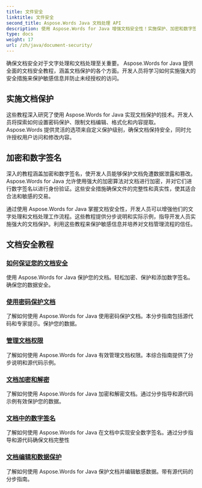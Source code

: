 ```yaml
---
title: 文件安全
linktitle: 文件安全
second_title: Aspose.Words Java 文档处理 API
description: 使用 Aspose.Words for Java 增强文档安全性！实施保护、加密和数字签名以实现强大的数据保护。
type: docs
weight: 17
url: /zh/java/document-security/
---
```


确保文档安全对于文字处理和文档处理至关重要。 Aspose.Words for Java 提供全面的文档安全教程，涵盖文档保护的各个方面。开发人员将学习如何实施强大的安全措施来保护敏感信息并防止未经授权的访问。

## 实施文档保护

这些教程深入研究了使用 Aspose.Words for Java 实现文档保护的技术。开发人员将探索如何设置密码保护、限制文档编辑、格式化和内容提取。 Aspose.Words 提供灵活的选项来自定义保护级别，确保文档保持安全，同时允许授权用户访问和修改内容。

## 加密和数字签名

深入的教程涵盖加密和数字签名，使开发人员能够保护文档免遭数据泄露和篡改。 Aspose.Words for Java 允许使用强大的加密算法对文档进行加密，并对它们进行数字签名以进行身份验证。这些安全措施确保文件的完整性和真实性，使其适合合法和敏感的交易。

通过使用 Aspose.Words for Java 掌握文档安全性，开发人员可以增强他们的文字处理和文档处理工作流程。这些教程提供分步说明和实际示例，指导开发人员实施强大的文档保护。利用这些教程来保护敏感信息并培养对文档管理流程的信任。

## 文档安全教程
### [如何保证您的文档安全](./keep-documents-safe-secure/)
使用 Aspose.Words for Java 保护您的文档。轻松加密、保护和添加数字签名。确保您的数据安全。
### [使用密码保护文档](./securing-documents-passwords/)
了解如何使用 Aspose.Words for Java 使用密码保护文档。本分步指南包括源代码和专家提示。保护您的数据。
### [管理文档权限](./managing-document-permissions/)
了解如何使用 Aspose.Words for Java 有效管理文档权限。本综合指南提供了分步说明和源代码示例。
### [文档加密和解密](./document-encryption-decryption/)
了解如何使用 Aspose.Words for Java 加密和解密文档。通过分步指导和源代码示例有效保护您的数据。
### [文档中的数字签名](./digital-signatures-in-documents/)
了解如何使用 Aspose.Words for Java 在文档中实现安全数字签名。通过分步指导和源代码确保文档完整性
### [文档编辑和数据保护](./document-redaction-data-protection/)
了解如何使用 Aspose.Words for Java 保护文档并编辑敏感数据。带有源代码的分步指南。